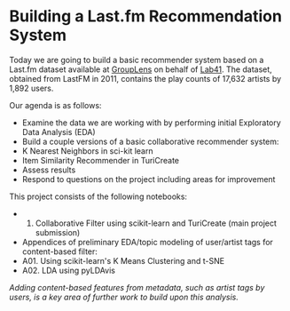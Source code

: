 # Building a Last.fm Recommendation System
Today we are going to build a basic recommender system based on a Last.fm dataset available at [GroupLens](https://grouplens.org/datasets/hetrec-2011/) on behalf of [Lab41](https://github.com/Lab41/hermes/wiki/Datasets).  The dataset, obtained from LastFM in 2011, contains the play counts of 17,632 artists by 1,892 users.

Our agenda is as follows:
- Examine the data we are working with by performing initial Exploratory Data Analysis (EDA)
- Build a couple versions of a basic collaborative recommender system:
 - K Nearest Neighbors in sci-kit learn
 - Item Similarity Recommender in TuriCreate
- Assess results
- Respond to questions on the project including areas for improvement

This project consists of the following notebooks:
- 01. Collaborative Filter using scikit-learn and TuriCreate (main project submission)
- Appendices of preliminary EDA/topic modeling of user/artist tags for content-based filter:
 - A01. Using scikit-learn's K Means Clustering and t-SNE
 - A02. LDA using pyLDAvis  

*Adding content-based features from metadata, such as artist tags by users, is a key area of further work to build upon this analysis.*
